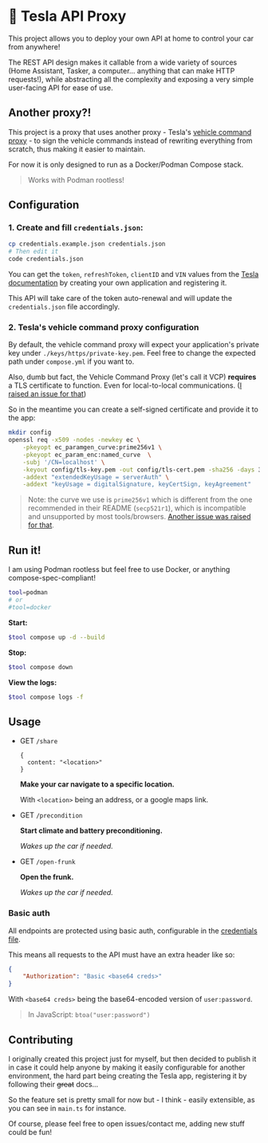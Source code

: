 # 🚗 Tesla API Proxy

This project allows you to deploy your own API at home to control your car from anywhere!

The REST API design makes it callable from a wide variety of sources (Home Assistant, Tasker, a computer... anything that can make HTTP requests!), while abstracting all the complexity and exposing a very simple user-facing API for ease of use.

## Another proxy?!

This project is a proxy that uses another proxy - Tesla's [vehicle command proxy](https://github.com/teslamotors/vehicle-command) - to sign the vehicle commands instead of rewriting everything from scratch, thus making it easier to maintain.

For now it is only designed to run as a Docker/Podman Compose stack.
> Works with Podman rootless!

## Configuration

### 1. Create and fill `credentials.json`:

```bash
cp credentials.example.json credentials.json
# Then edit it
code credentials.json
```

You can get the `token`, `refreshToken`, `clientID` and `VIN` values from the [Tesla documentation](https://developer.tesla.com/docs/fleet-api/authentication/overview) by creating your own application and registering it.

This API will take care of the token auto-renewal and will update the `credentials.json` file accordingly.

### 2. Tesla's vehicle command proxy configuration

By default, the vehicle command proxy will expect your application's private key
under `./keys/https/private-key.pem`. Feel free to change the expected path under `compose.yml` if you want to.

Also, dumb but fact, the Vehicle Command Proxy (let's call it VCP) **requires** a TLS
certificate to function. Even for local-to-local communications. ([I raised an issue for that](https://github.com/teslamotors/vehicle-command/issues/396))

So in the meantime you can create a self-signed certificate and provide it to the app:
```bash
mkdir config
openssl req -x509 -nodes -newkey ec \
    -pkeyopt ec_paramgen_curve:prime256v1 \
    -pkeyopt ec_param_enc:named_curve  \
    -subj '/CN=localhost' \
    -keyout config/tls-key.pem -out config/tls-cert.pem -sha256 -days 3650 \
    -addext "extendedKeyUsage = serverAuth" \
    -addext "keyUsage = digitalSignature, keyCertSign, keyAgreement"
```

> Note: the curve we use is `prime256v1` which is different from the one recommended in their README (`secp521r1`), which is incompatible and unsupported by most tools/browsers. [Another issue was raised for that](https://github.com/teslamotors/vehicle-command/issues/398).

## Run it!

I am using Podman rootless but feel free to use Docker, or anything compose-spec-compliant!
```bash
tool=podman
# or
#tool=docker
```

**Start:**
```bash
$tool compose up -d --build
```

**Stop:**
```bash
$tool compose down
```

**View the logs:**
```bash
$tool compose logs -f
```

## Usage

- GET `/share`
  ```
  {
    content: "<location>"
  }
  ```
  **Make your car navigate to a specific location.**
  
  With `<location>` being an address, or a google maps link.

- GET `/precondition`

  **Start climate and battery preconditioning.**
  
  *Wakes up the car if needed.*

- GET `/open-frunk`

  **Open the frunk.**
  
  *Wakes up the car if needed.*

### Basic auth

All endpoints are protected using basic auth, configurable in the [credentials file](#configuration).

This means all requests to the API must have an extra header like so:
```json
{
    "Authorization": "Basic <base64 creds>"
}
```
With `<base64 creds>` being the base64-encoded version of `user:password`.

> In JavaScript: `btoa("user:password")`

## Contributing

I originally created this project just for myself, but then decided to publish it in case it could help anyone by making it easily configurable for another environment, the hard part being creating the Tesla app, registering it by following their ~~great~~ docs...

So the feature set is pretty small for now but - I think - easily extensible, as you can see in `main.ts` for instance.

Of course, please feel free to open issues/contact me, adding new stuff could be fun!